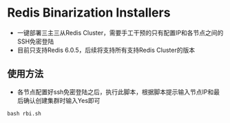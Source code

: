 # Redis Binarization Installers 
- 一键部署三主三从Redis Cluster，需要手工干预的只有配置IP和各节点之间的SSH免密登陆
- 目前只支持Redis 6.0.5，后续将支持所有支持Redis Cluster的版本

## 使用方法
- 各节点配置好ssh免密登陆之后，执行此脚本，根据脚本提示输入节点IP和最后确认创建集群时输入Yes即可
```shell
bash rbi.sh
```
